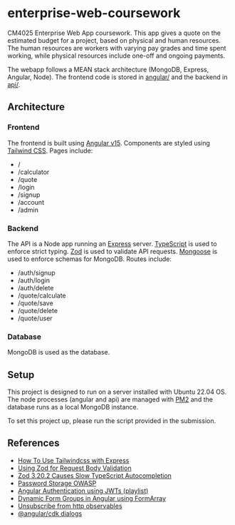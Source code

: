 # enterprise-web-coursework

CM4025 Enterprise Web App coursework. This app gives a quote on the estimated budget for a project, based on physical and human resources. The human resources are workers with varying pay grades and time spent working, while physical resources include one-off and ongoing payments.

The webapp follows a MEAN stack architecture (MongoDB, Express, Angular, Node). The frontend code is stored in [angular/](./angular/) and the backend in [api/](./api/).

## Architecture

### Frontend

The frontend is built using [Angular v15](https://angular.io/). Components are styled using [Tailwind CSS](https://tailwindcss.com/). Pages include:

- /
- /calculator
- /quote
- /login
- /signup
- /account
- /admin

### Backend

The API is a Node app running an [Express](https://expressjs.com/) server. [TypeScript](https://www.typescriptlang.org/) is used to enforce strict typing. [Zod](https://zod.dev/) is used to validate API requests. [Mongoose](https://mongoosejs.com/docs/) is used to enforce schemas for MongoDB. Routes include:

- /auth/signup
- /auth/login
- /auth/delete
- /quote/calculate
- /quote/save
- /quote/delete
- /quote/user

### Database

MongoDB is used as the database.

## Setup

This project is designed to run on a server installed with Ubuntu 22.04 OS. The node processes (angular and api) are managed with [PM2](https://pm2.keymetrics.io/) and the database runs as a local MongoDB instance.

To set this project up, please run the script provided in the submission.

## References

- [How To Use Tailwindcss with Express](https://daily.dev/blog/how-to-use-tailwindcss-with-node-js-express-and-pug#add-tailwindcss)
- [Using Zod for Request Body Validation](https://dev.to/franciscomendes10866/schema-validation-with-zod-and-expressjs-111p)
- [Zod 3.20.2 Causes Slow TypeScript Autocompletion](https://stackoverflow.com/a/74901864)
- [Password Storage OWASP](https://cheatsheetseries.owasp.org/cheatsheets/Password_Storage_Cheat_Sheet.html)
- [Angular Authentication using JWTs (playlist)](https://youtube.com/playlist?list=PLhzRPVQgdM8XDD5abg0helsgs_o5nEF06)
- [Dynamic Form Groups in Angular using FormArray](https://blog.angular-university.io/angular-form-array/)
- [Unsubscribe from http observables](https://stackoverflow.com/a/57274287)
- [@angular/cdk dialogs](https://material.angular.io/cdk/dialog/overview)
